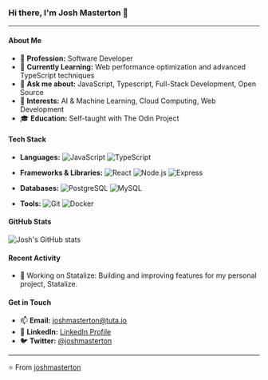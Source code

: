 ### Hi there, I'm Josh Masterton 👋

---

#### About Me

- 💼 **Profession:** Software Developer
- 🌱 **Currently Learning:** Web performance optimization and advanced TypeScript techniques
- 💬 **Ask me about:** JavaScript, Typescript, Full-Stack Development, Open Source
- 🚀 **Interests:** AI & Machine Learning, Cloud Computing, Web Development
- 🎓 **Education:** Self-taught with The Odin Project

#### Tech Stack

- **Languages:** 
  ![JavaScript](https://img.shields.io/badge/-JavaScript-333333?style=flat&logo=javascript)
  ![TypeScript](https://img.shields.io/badge/-TypeScript-333333?style=flat&logo=typescript)

- **Frameworks & Libraries:** 
  ![React](https://img.shields.io/badge/-React-333333?style=flat&logo=react)
  ![Node.js](https://img.shields.io/badge/-Node.js-333333?style=flat&logo=node.js)
  ![Express](https://img.shields.io/badge/-Express-333333?style=flat&logo=express)

- **Databases:** 
  ![PostgreSQL](https://img.shields.io/badge/-PostgreSQL-333333?style=flat&logo=postgresql)
  ![MySQL](https://img.shields.io/badge/-MySQL-333333?style=flat&logo=mysql)

- **Tools:** 
  ![Git](https://img.shields.io/badge/-Git-333333?style=flat&logo=git)
  ![Docker](https://img.shields.io/badge/-Docker-333333?style=flat&logo=docker)

#### GitHub Stats
![Josh's GitHub stats](https://github-readme-stats.vercel.app/api?username=joshmasterton&show_icons=true&theme=dark)

#### Recent Activity
- 📝 Working on Statalize: Building and improving features for my personal project, Statalize.

#### Get in Touch

- 📫 **Email:** [joshmasterton@tuta.io](mailto:joshmasterton@tuta.io)
- 💼 **LinkedIn:** [LinkedIn Profile](https://www.linkedin.com/in/josh-masterton-309183299/)
- 🐦 **Twitter:** [@joshmasterton](https://twitter.com/joshmasterton)

---

⭐️ From [joshmasterton](https://github.com/joshmasterton)
